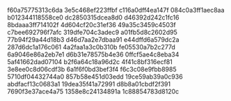 f60a75775313c6da
3e5c468ef223ffbf
c116a0dff4ea147f
084c0a3ff1aec8aa
b012344118558ce0
dc2850315dcea8d0
d46392d242c1fc16
8bdaaa3ff714102f
4d604cf20c31ef36
49a35c3459c4503f
c7bee692796f7afc
319dfe704c3adec9
a01fb5d8c2602d95
77b94f29a44d18b3
d46d7aa2e7dbaa91
e44dffd6a579dc2a
287d6dc1a176c061
4a2faa1a3c0b310b
fe05530a7b2c277d
6a9046e86a2eb7e1
d6b31e78575b4e36
0ffcf5ae4c8eba34
5af41662dad07104
b2f6a64c18a96d2c
4f41c8bf316ecf81
3e8ee0c8d06cdf3b
6a1f6f0bd3bef3f4
f6c3c08e9fbb8985
5710df04432744a0
857b58e451d03edd
19ce59ab39a0c936
abdfacf13c0683a1
19dea35f41a72991
d8b8a01cbdf2f391
7690f3e37ace4a75
1358e8c24134891a
1c88854783d8120c
